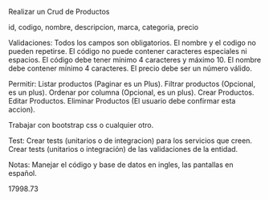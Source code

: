 Realizar un Crud de Productos

id, codigo, nombre, descripcion, marca, categoria, precio

Validaciones:
 Todos los campos son obligatorios.
 El nombre y el codigo no pueden repetirse.
 El código no puede contener caracteres especiales ni espacios.
 El código debe tener mínimo 4 caracteres y máximo 10.
 El nombre debe contener mínimo 4 caracteres.
 El precio debe ser un número válido.
 
Permitir:
    Listar productos (Paginar es un Plus).
    Filtrar productos (Opcional, es un plus).
    Ordenar por columna (Opcional, es un plus).
    Crear Productos.
    Editar Productos.
    Eliminar Productos (El usuario debe confirmar esta accion).
    
Trabajar con bootstrap css o cualquier otro.

Test:
  Crear tests (unitarios o de integracion) para los servicios que creen.
  Crear tests (unitarios o integración) de las validaciones de la entidad.

Notas:
Manejar el código y base de datos en ingles, las pantallas en español.

17998.73
